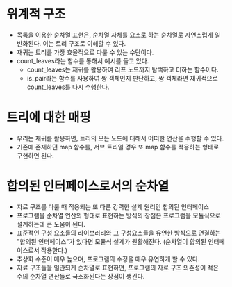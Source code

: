 # 위계적 구조

- 목록을 이용한 순차열 표현은, 순차열 자체를 요소로 하는 순차열로 자연스럽게 일반화된다. 이는 트리 구조로 이해할 수 있다.
- 재귀는 트리를 가장 효율적으로 다룰 수 있는 수단이다.
- count_leaves라는 함수를 통해서 예시를 들고 있다.
  - count_leaves는 재귀를 활용하여 리프 노드까지 탐색하고 더하는 함수이다.
  - is_pair라는 함수를 사용하여 쌍 객체인지 판단하고, 쌍 객체라면 재귀적으로 count_leaves를 다시 수행한다.

# 트리에 대한 매핑

- 우리는 재귀를 활용하면, 트리의 모든 노드에 대해서 어떠한 연산을 수행할 수 있다.
- 기존에 존재하던 map 함수를, 서브 트리일 경우 또 map 함수를 적용하는 형태로 구현하면 된다.

# 합의된 인터페이스로서의 순차열

- 자료 구조를 다룰 때 적용되는 또 다른 강력한 설계 원리인 합의된 인터페이스
- 프로그램을 순차열 연산의 형태로 표현하는 방식의 장점은 프로그램을 모듈식으로 설계하는데 큰 도움이 된다.
- 표준적인 구성 요소들의 라이브러리와 그 구성요소들을 유연한 방식으로 연결하는 "합의된 인터페이스"가 있다면 모듈식 설계가 원활해진다. (순차열이 합의된 인터페이스로서 작용한다.)
- 추상화 수준이 매우 높으며, 프로그램의 수정을 매우 유연하게 할 수 있다.
- 자료 구조들을 일관되게 순차열로 표현하면, 프로그램의 자료 구조 의존성이 적은 수의 순차열 연산들로 국소화된다는 장점이 생긴다.

